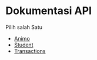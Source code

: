 # Dokumentasi API

Pilih salah Satu

- [Animo](AnimoAPI.md)
- [Student](StudentAPI.md)
- [Transactions](TransactionAPI.md)
